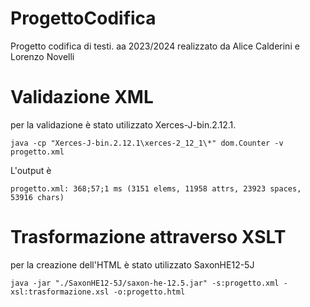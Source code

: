 # ProgettoCodifica
Progetto codifica di testi. aa 2023/2024 realizzato da Alice Calderini e Lorenzo Novelli

# Validazione XML
per la validazione è stato utilizzato Xerces-J-bin.2.12.1.
```
java -cp "Xerces-J-bin.2.12.1\xerces-2_12_1\*" dom.Counter -v progetto.xml
```
L'output è
```
progetto.xml: 368;57;1 ms (3151 elems, 11958 attrs, 23923 spaces, 53916 chars)
```

# Trasformazione attraverso XSLT
per la creazione dell'HTML è stato utilizzato SaxonHE12-5J 
```
java -jar "./SaxonHE12-5J/saxon-he-12.5.jar" -s:progetto.xml -xsl:trasformazione.xsl -o:progetto.html
```

